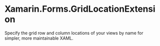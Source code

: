 # Xamarin.Forms.GridLocationExtension
Specify the grid row and column locations of your views by name for simpler, more maintainable XAML.

